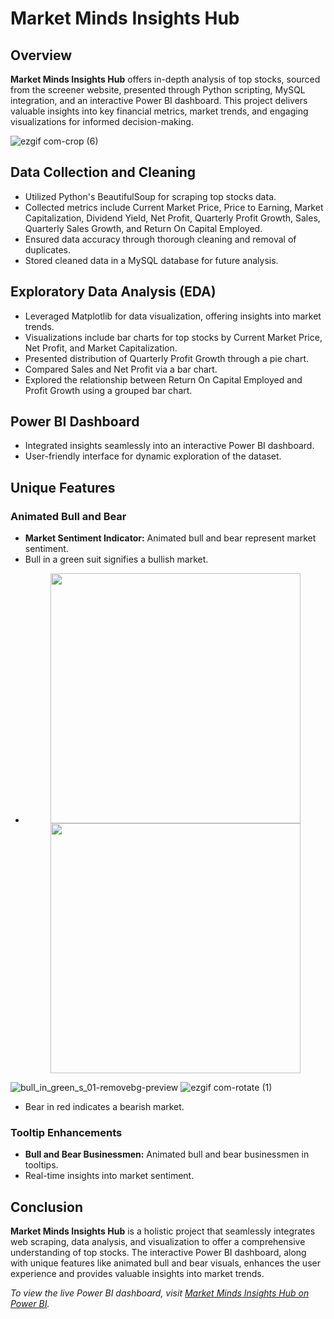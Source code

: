 # Market Minds Insights Hub

## Overview

**Market Minds Insights Hub** offers in-depth analysis of top stocks, sourced from the screener website, presented through Python scripting, MySQL integration, and an interactive Power BI dashboard. This project delivers valuable insights into key financial metrics, market trends, and engaging visualizations for informed decision-making.

![ezgif com-crop (6)](https://github.com/sriramm04/Market_Minds_Insights_Hub/assets/129077845/e7a07373-8a0a-44d9-a15e-d64d8d8bfab2)

## Data Collection and Cleaning

- Utilized Python's BeautifulSoup for scraping top stocks data.
- Collected metrics include Current Market Price, Price to Earning, Market Capitalization, Dividend Yield, Net Profit, Quarterly Profit Growth, Sales, Quarterly Sales Growth, and Return On Capital Employed.
- Ensured data accuracy through thorough cleaning and removal of duplicates.
- Stored cleaned data in a MySQL database for future analysis.

## Exploratory Data Analysis (EDA)

- Leveraged Matplotlib for data visualization, offering insights into market trends.
- Visualizations include bar charts for top stocks by Current Market Price, Net Profit, and Market Capitalization.
- Presented distribution of Quarterly Profit Growth through a pie chart.
- Compared Sales and Net Profit via a bar chart.
- Explored the relationship between Return On Capital Employed and Profit Growth using a grouped bar chart.

## Power BI Dashboard

- Integrated insights seamlessly into an interactive Power BI dashboard.
- User-friendly interface for dynamic exploration of the dataset.

## Unique Features

### Animated Bull and Bear

- **Market Sentiment Indicator:** Animated bull and bear represent market sentiment.
- Bull in a green suit signifies a bullish market.
- 
  <p align="center">
  <img src="https://i.postimg.cc/nhVgNgMY/ezgif-com-rotate-1.gif" width="400" />
  <img src="image2.jpg" width="400" />
</p>

  ![bull_in_green_s_01-removebg-preview](https://github.com/sriramm04/Market_Minds_Insights_Hub/assets/129077845/5d03ec49-83f6-4d8f-9a2a-a9a87f18aebd) ![ezgif com-rotate (1)](https://github.com/sriramm04/Market_Minds_Insights_Hub/assets/129077845/7dd5959e-36ae-48cb-a6bf-12d2adba5152)


- Bear in red indicates a bearish market.

### Tooltip Enhancements

- **Bull and Bear Businessmen:** Animated bull and bear businessmen in tooltips.
- Real-time insights into market sentiment.

## Conclusion

**Market Minds Insights Hub** is a holistic project that seamlessly integrates web scraping, data analysis, and visualization to offer a comprehensive understanding of top stocks. The interactive Power BI dashboard, along with unique features like animated bull and bear visuals, enhances the user experience and provides valuable insights into market trends.

*To view the live Power BI dashboard, visit [Market Minds Insights Hub on Power BI](#insert_link_here).*



